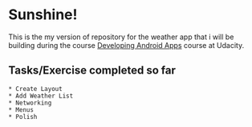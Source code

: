 # Sunshine!

This is the my version of repository for the weather app that i will be building during the course [Developing Android Apps](https://www.udacity.com/course/new-android-fundamentals--ud851) course at Udacity.

## Tasks/Exercise completed so far
    * Create Layout
    * Add Weather List
    * Networking
    * Menus
    * Polish